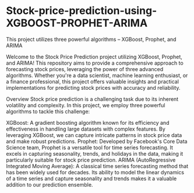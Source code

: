 # Stock-price-prediction-using-XGBOOST-PROPHET-ARIMA
This project utilizes three powerful algorithms – XGBoost, Prophet, and ARIMA

Welcome to the Stock Price Prediction project utilizing XGBoost, Prophet, and ARIMA! This repository aims to provide a comprehensive approach to forecasting stock prices, leveraging the power of three advanced algorithms. Whether you're a data scientist, machine learning enthusiast, or a finance professional, this project offers valuable insights and practical implementations for predicting stock prices with accuracy and reliability.

Overview
Stock price prediction is a challenging task due to its inherent volatility and complexity. In this project, we employ three powerful algorithms to tackle this challenge:

XGBoost: A gradient boosting algorithm known for its efficiency and effectiveness in handling large datasets with complex features. By leveraging XGBoost, we can capture intricate patterns in stock price data and make robust predictions.
Prophet: Developed by Facebook's Core Data Science team, Prophet is a versatile tool for time series forecasting. It excels in capturing seasonality, trends, and holidays in the data, making it particularly suitable for stock price prediction.
ARIMA (AutoRegressive Integrated Moving Average): A classical time series forecasting method that has been widely used for decades. Its ability to model the linear dynamics of a time series and capture seasonality and trends makes it a valuable addition to our prediction ensemble.
